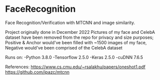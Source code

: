 # FaceRecognition
Face Recognition/Verification with MTCNN and image similarity. 

Project originally done in December 2022
Pictures of my face and CelebA dataset have been removed from the repo for privacy and size purposes; Positive & Anchor would've been filled with ~1500 images of my face, Negative would've
been comprised of the CelebA dataset

Runs on: 
-Python 3.8.0
-Tensorflow 2.5.0
-Keras 2.5.0
-cuDNN 7.6.5

References: 
https://www.cs.cmu.edu/~rsalakhu/papers/oneshot1.pdf
https://github.com/ipazc/mtcnn
